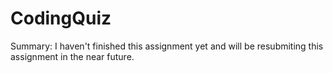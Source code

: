 # CodingQuiz

Summary: I haven't finished this assignment yet and will be resubmiting this assignment in the near future.